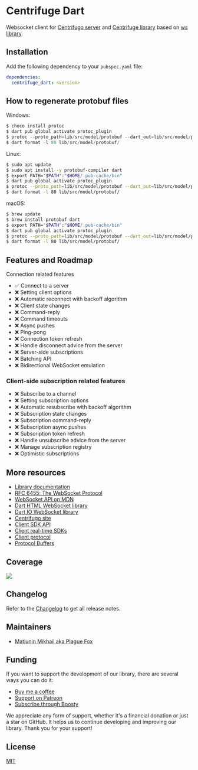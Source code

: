 # Centrifuge Dart

Websocket client for [Centrifugo server](https://github.com/centrifugal/centrifugo) and [Centrifuge library](https://github.com/centrifugal/centrifuge) based on [ws library](https://pub.dev/packages/ws).

## Installation

Add the following dependency to your `pubspec.yaml` file:

```yaml
dependencies:
  centrifuge_dart: <version>
```

## How to regenerate protobuf files

Windows:

```ps1
$ choco install protoc
$ dart pub global activate protoc_plugin
$ protoc --proto_path=lib/src/model/protobuf --dart_out=lib/src/model/protobuf lib/src/model/protobuf/client.proto
$ dart format -l 80 lib/src/model/protobuf/
```

Linux:

```bash
$ sudo apt update
$ sudo apt install -y protobuf-compiler dart
$ export PATH="$PATH":"$HOME/.pub-cache/bin"
$ dart pub global activate protoc_plugin
$ protoc --proto_path=lib/src/model/protobuf --dart_out=lib/src/model/protobuf lib/src/model/protobuf/client.proto
$ dart format -l 80 lib/src/model/protobuf/
```

macOS:

```zsh
$ brew update
$ brew install protobuf dart
$ export PATH="$PATH":"$HOME/.pub-cache/bin"
$ dart pub global activate protoc_plugin
$ protoc --proto_path=lib/src/model/protobuf --dart_out=lib/src/model/protobuf lib/src/model/protobuf/client.proto
$ dart format -l 80 lib/src/model/protobuf/
```

## Features and Roadmap

Connection related features

- ✅ Connect to a server
- ❌ Setting client options
- ❌ Automatic reconnect with backoff algorithm
- ❌ Client state changes
- ❌ Command-reply
- ❌ Command timeouts
- ❌ Async pushes
- ❌ Ping-pong
- ❌ Connection token refresh
- ❌ Handle disconnect advice from the server
- ❌ Server-side subscriptions
- ❌ Batching API
- ❌ Bidirectional WebSocket emulation

### Client-side subscription related features

- ❌ Subscribe to a channel
- ❌ Setting subscription options
- ❌ Automatic resubscribe with backoff algorithm
- ❌ Subscription state changes
- ❌ Subscription command-reply
- ❌ Subscription async pushes
- ❌ Subscription token refresh
- ❌ Handle unsubscribe advice from the server
- ❌ Manage subscription registry
- ❌ Optimistic subscriptions

## More resources

- [Library documentation](https://pub.dev/documentation/centrifuge_dart/latest/)
- [RFC 6455: The WebSocket Protocol](https://tools.ietf.org/html/rfc6455)
- [WebSocket API on MDN](https://developer.mozilla.org/en-US/docs/Web/API/WebSockets_API)
- [Dart HTML WebSocket library](https://api.dart.dev/stable/dart-html/WebSocket-class.html)
- [Dart IO WebSocket library](https://api.dart.dev/stable/dart-io/WebSocket-class.html)
- [Centrifugo site](https://centrifugal.dev/)
- [Client SDK API](https://centrifugal.dev/docs/transports/client_api)
- [Client real-time SDKs](https://centrifugal.dev/docs/transports/client_sdk)
- [Client protocol](https://centrifugal.dev/docs/transports/client_protocol)
- [Protocol Buffers](https://protobuf.dev/)

## Coverage

[![](https://codecov.io/gh/PlugFox/centrifuge-dart/branch/master/graphs/sunburst.svg)](https://codecov.io/gh/PlugFox/centrifuge-dart/branch/master)

## Changelog

Refer to the [Changelog](https://github.com/PlugFox/centrifuge-dart/blob/master/CHANGELOG.md) to get all release notes.

## Maintainers

- [Matiunin Mikhail aka Plague Fox](https://plugfox.dev)

## Funding

If you want to support the development of our library, there are several ways you can do it:

- [Buy me a coffee](https://www.buymeacoffee.com/plugfox)
- [Support on Patreon](https://www.patreon.com/plugfox)
- [Subscribe through Boosty](https://boosty.to/plugfox)

We appreciate any form of support, whether it's a financial donation or just a star on GitHub. It helps us to continue developing and improving our library. Thank you for your support!

## License

[MIT](https://opensource.org/licenses/MIT)
